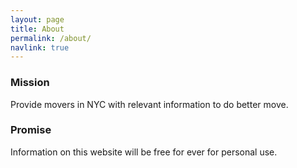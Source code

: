 ```yaml
---
layout: page
title: About
permalink: /about/
navlink: true
---
```


### Mission

Provide movers in NYC with relevant information to do better move.

### Promise

Information on this website will be free for ever for personal use.
